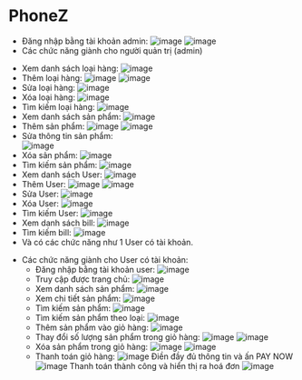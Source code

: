 ﻿# PhoneZ
-	Đăng nhập bằng tài khoản admin:
  ![image](https://github.com/TranNgocAnhThai2004110031/PhoneZ_SpringBoot_Web/assets/90894257/6941a18d-d4b4-49e3-97fa-351ba95fad37)
  ![image](https://github.com/TranNgocAnhThai2004110031/PhoneZ_SpringBoot_Web/assets/90894257/14c7823e-ae48-46ae-9571-70af50a40a68)
-	Các chức năng giành cho người quản trị (admin)
  + Xem danh sách loại hàng:
  ![image](https://github.com/TranNgocAnhThai2004110031/PhoneZ_SpringBoot_Web/assets/90894257/14f9d562-4ffa-408b-803c-6bbfe77ea7d0)
  + Thêm loại hàng:
  ![image](https://github.com/TranNgocAnhThai2004110031/PhoneZ_SpringBoot_Web/assets/90894257/2de803c7-c8a0-4483-af49-c91a4109e198)
  ![image](https://github.com/TranNgocAnhThai2004110031/PhoneZ_SpringBoot_Web/assets/90894257/83849347-e1e8-4210-a407-b44f536a5a17)
  + Sửa loại hàng:
  ![image](https://github.com/TranNgocAnhThai2004110031/PhoneZ_SpringBoot_Web/assets/90894257/5ead7167-e4fc-43bf-b7a3-24a5bb92cbb5)
  + Xóa loại hàng:
  ![image](https://github.com/TranNgocAnhThai2004110031/PhoneZ_SpringBoot_Web/assets/90894257/0eda5f22-24b0-4d42-ae12-fb45ed309011)
  + Tìm kiếm loại hàng:
  ![image](https://github.com/TranNgocAnhThai2004110031/PhoneZ_SpringBoot_Web/assets/90894257/3d6b39c1-4fb3-4413-a0be-83eb5ee6496b)
  + Xem danh sách sản phẩm:
  ![image](https://github.com/TranNgocAnhThai2004110031/PhoneZ_SpringBoot_Web/assets/90894257/7b59912f-becd-45ab-b1e2-4050cd61bac0)
  + Thêm sản phẩm:
  ![image](https://github.com/TranNgocAnhThai2004110031/PhoneZ_SpringBoot_Web/assets/90894257/6f4afe59-1640-4364-8d1c-7290a704c54f)
  ![image](https://github.com/TranNgocAnhThai2004110031/PhoneZ_SpringBoot_Web/assets/90894257/3449ba50-8729-40ae-b49b-c6f7e3932c2a)
  + Sửa thông tin sản phẩm:  
  ![image](https://github.com/TranNgocAnhThai2004110031/PhoneZ_SpringBoot_Web/assets/90894257/f54291b1-bb94-45e0-8006-6bab3f4d5454)
  + Xóa sản phẩm:
  ![image](https://github.com/TranNgocAnhThai2004110031/PhoneZ_SpringBoot_Web/assets/90894257/96189138-b781-4eca-afcb-f01e8d72c4d8)
  + Tìm kiếm sản phẩm:
  ![image](https://github.com/TranNgocAnhThai2004110031/PhoneZ_SpringBoot_Web/assets/90894257/e21ed0e3-c2d3-4270-9608-e6a43985d3a3)
  + Xem danh sách User:
  ![image](https://github.com/TranNgocAnhThai2004110031/PhoneZ_SpringBoot_Web/assets/90894257/971647c2-6850-4b8b-91fa-f1d787b020b0)
  + Thêm User:
  ![image](https://github.com/TranNgocAnhThai2004110031/PhoneZ_SpringBoot_Web/assets/90894257/f8a3fc81-8674-415b-a7a4-61fb3e7f6af0)
  ![image](https://github.com/TranNgocAnhThai2004110031/PhoneZ_SpringBoot_Web/assets/90894257/21cbeb30-c076-489e-9009-da541803196f)
  + Sửa User:
  ![image](https://github.com/TranNgocAnhThai2004110031/PhoneZ_SpringBoot_Web/assets/90894257/84ec4e92-81ec-42ff-9d6a-79b3d319a6a8)
  + Xóa User:
  ![image](https://github.com/TranNgocAnhThai2004110031/PhoneZ_SpringBoot_Web/assets/90894257/1df7a014-e237-41cc-8289-7fb51eb32f7e)
  + Tìm kiếm User:
  ![image](https://github.com/TranNgocAnhThai2004110031/PhoneZ_SpringBoot_Web/assets/90894257/52ac40a5-dc52-4bc1-8f76-a73e1a226bea)
  + Xem danh sách bill:
  ![image](https://github.com/TranNgocAnhThai2004110031/PhoneZ_SpringBoot_Web/assets/90894257/29cddb04-1297-41cb-886c-57b7e76cc0ca)
  + Tìm kiếm bill:
  ![image](https://github.com/TranNgocAnhThai2004110031/PhoneZ_SpringBoot_Web/assets/90894257/8336b884-bf93-4caf-97f0-a117b0a863a9)
  + Và có các chức năng như 1 User có tài khoản.
- Các chức năng giành cho User có tài khoản:
  + Đăng nhập bằng tài khoản user:
  ![image](https://github.com/TranNgocAnhThai2004110031/PhoneZ_SpringBoot_Web/assets/90894257/1897dbd8-d94d-4f90-8575-7f081d6af1d8)
  + Truy cập được trang chủ:
  ![image](https://github.com/TranNgocAnhThai2004110031/PhoneZ_SpringBoot_Web/assets/90894257/90645e05-b0c5-4c3f-a4a4-1317510c638f)
  + Xem danh sách sản phẩm:
  ![image](https://github.com/TranNgocAnhThai2004110031/PhoneZ_SpringBoot_Web/assets/90894257/00f4f34b-5a35-4a1f-9bfc-ccd740e53ecf)
  + Xem chi tiết sản phẩm:
  ![image](https://github.com/TranNgocAnhThai2004110031/PhoneZ_SpringBoot_Web/assets/90894257/e3f46d9d-aba5-4b9d-beaf-cbb1df69e389)
  + Tìm kiếm sản phẩm:
  ![image](https://github.com/TranNgocAnhThai2004110031/PhoneZ_SpringBoot_Web/assets/90894257/f728e235-d6b0-4a4f-b385-f13d86a4cb28)
  + Tìm kiếm sản phẩm theo loại:
  ![image](https://github.com/TranNgocAnhThai2004110031/PhoneZ_SpringBoot_Web/assets/90894257/a479af60-ad76-4667-81fb-0ebe0f1014eb)
  + Thêm sản phẩm vào giỏ hàng:
  ![image](https://github.com/TranNgocAnhThai2004110031/PhoneZ_SpringBoot_Web/assets/90894257/74af5bd9-0706-4d37-9082-1156eaaa2e2d)
  + Thay đổi số lượng sản phẩm trong giỏ hàng:
  ![image](https://github.com/TranNgocAnhThai2004110031/PhoneZ_SpringBoot_Web/assets/90894257/f7cf04ab-1735-48bd-9392-38f0259149ff)
  ![image](https://github.com/TranNgocAnhThai2004110031/PhoneZ_SpringBoot_Web/assets/90894257/a13ae020-a203-4665-adb9-8981a342b40f)
  + Xóa sản phẩm trong giỏ hàng:
  ![image](https://github.com/TranNgocAnhThai2004110031/PhoneZ_SpringBoot_Web/assets/90894257/64e48e40-bed8-4574-8e11-eb10a92cbaa2)
  ![image](https://github.com/TranNgocAnhThai2004110031/PhoneZ_SpringBoot_Web/assets/90894257/bf381fc7-f028-4460-bb6e-4498c440a315)
  + Thanh toán giỏ hàng:
  ![image](https://github.com/TranNgocAnhThai2004110031/PhoneZ_SpringBoot_Web/assets/90894257/961c4999-e437-4c8a-a2f3-25efa1cdea98)
  Điền đầy đủ thông tin và ấn PAY NOW
  ![image](https://github.com/TranNgocAnhThai2004110031/PhoneZ_SpringBoot_Web/assets/90894257/67379754-7067-44b4-b066-62724e23aa38)
  Thanh toán thành công và hiển thị ra hoá đơn
  ![image](https://github.com/TranNgocAnhThai2004110031/PhoneZ_SpringBoot_Web/assets/90894257/dad059eb-a0c6-43ff-a076-ab831635875c)
